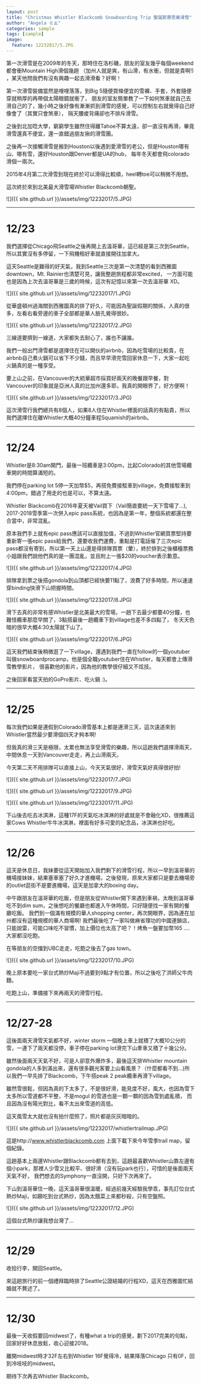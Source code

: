 ```yaml
---
layout: post
title: "Christmas Whistler Blackcomb Snowboarding Trip 聖誕節惠思樂滑雪"
author: "Angela ㄍㄠ"
categories: sample
tags: [sample]
image:
  feature: 12232017/5.JPG
---
```


第一次滑雪是在2009年的冬天，那時住在洛杉磯，朋友的室友幾乎每個weekend都會衝Mountain High滑個幾趟
（加州人就是爽，有山滑，有水衝，但就是貴啊!) ，某天他問我們有沒有興趣一起去滑滑看？好啊！

第一次滑雪裝備當然是哩哩落落，到Big 5隨便買條便宜的雪褲、手套，外套隨便穿就稍厚的再帶個太陽眼鏡就衝了，
朋友的室友簡單教了一下如何煞車就自己去滑自己的了，幾小時之後好像有漸漸抓到滑雪的感覺，可以控制左右就覺得自己好像會了（其實只會煞車），
隔天腰痠背痛卻也不排斥滑雪。

之後到北加唸大學，窮窮學生雖然住得離Tahoe不算太遠，卻一直沒有再滑，畢竟滑雪還真不便宜，還一直錯過朋友揪的滑雪團。

之後再一次接觸滑雪是搬到Houston以後遇到愛滑雪的老公，但是Houston哪有山、哪有雪，還好Houston跟Denver都是UA的hub，
每年冬天都會飛colorado滑個一兩次。

2015年4月第二次滑雪到現在終於可以滑得比較順，heel轉toe可以稍微不用想。

這次終於來到北美最大滑雪場Whistler Blackcomb朝聖。

![]({{ site.github.url }}/assets/img/12232017/5.JPG)

--------------------------------------------------------------------------------------------------------------
# 12/23

我們選擇從Chicago飛Seattle之後再開上去溫哥華，這已經是第三次到Seattle，所以其實沒有多停留，一下飛機租好車就直接開往加拿大。

這天Seattle是難得的好天氣，我到Seattle三次是第一次清楚的看到西雅圖downtown，Mt. Rainier也清楚可見，讓我整趟旅程都非常excited，
一方面可能也是因為上次去溫哥華是三歲的時候，這次有記憶以來第一次去溫哥華 XD。

![]({{ site.github.url }}/assets/img/12232017/1.JPG)

從華盛頓州過海關到西雅圖真的排了好久，可能因為聖誕假期的關係，人真的很多，左看右看旁邊的車子全部都是華人臉孔覺得很妙。

![]({{ site.github.url }}/assets/img/12232017/2.JPG)

三線道要擠到一線道，大家都失去耐心了，誰也不讓誰。


我們一般出門滑雪都是選擇住在可以開伙的airbnb，因為吃雪場的比較貴，在airbnb自己煮火鍋可以省下不少錢，而且早早滑完雪回家休息一下，大家一起吃火鍋真的是一種享受。

要上山之前，在Vancouver的大統華超市採買好兩天的晚餐跟早餐，對Vancouver的印象就是亞洲人真的比加州還多耶，我真的開眼界了，好方便啊！

![]({{ site.github.url }}/assets/img/12232017/3.JPG)

這次滑雪行我們總共有8個人，如果8人住在Whistler裡面的話真的有點貴，所以我們選擇住在離Whistler大概40分鐘車程Squamish的airbnb。

--------------------------------------------------------------------------------------------------------------
# 12/24

Whistler是8:30am開門，最後一班纜車是3:00pm，比起Colorado的其他雪場纜車開的時間算滿短的。

我們停在parking lot 5停一天加幣$5，再搭免費接駁車到village，免費接駁車到4:00pm，錯過了用走的也是可以，不算太遠。

Whistler Blackcomb在2016年夏天被Vail買下（Vail簡直要統一天下雪場了...), 2017-2018雪季第一次併入epic pass系統，也因為是第一年，整個系統都還在整合當中，非常混亂。

原本我們手上就有epic pass應該可以直接加值，不過到Whistler官網買票堅持要重新寄一張epic pass給我們，還要收我們運費，重點是打電話催了三次epic pass都沒有寄到，所以第一天上山還是得排隊買票（暈），終於排到之後櫃檯票務小姐跟我們說他們真的是一團混亂，並且附上一張$20的voucher表示歉意。

![]({{ site.github.url }}/assets/img/12232017/4.JPG)

排隊拿到票之後搭gondola到山頂都已經快要11點了，浪費了好多時間，所以速速穿binding快滑下山把握時間。

![]({{ site.github.url }}/assets/img/12232017/8.JPG)

滑下去真的非常有感Whistler是北美最大的雪場，一趟下去最少都要40分鐘，也難怪纜車那麼早關了，3點搭最後一趟纜車下到village也差不多四點了，
冬天天色暗的很早大概4:30太陽就下山了。

![]({{ site.github.url }}/assets/img/12232017/6.JPG)

這天我們結束後稍微逛了一下village，還遇到我們一直在follow的一個youtuber叫做snowboardprocamp，他是個全職youtuber住在Whistler，每天都會上傳滑雪教學影片，
很喜歡他的影片，因為他的教學很仔細又不炫技。

之後回家看當天拍的GoPro影片、吃火鍋 :)。

--------------------------------------------------------------------------------------------------------------
# 12/25

每次我們如果是連假到Colorado滑雪基本上都是連滑三天，這次遠道來到Whistler當然最少要滑個四天才夠本啊!

但我真的滑三天是極限，太累也無法享受滑雪的樂趣，所以這趟我們選擇滑兩天，中間休息一天到Vancouver走走，再上山滑兩天。

今天第二天不用排隊可以直接上山，今天天氣很好，滑雪天氣好真得很好拍!

![]({{ site.github.url }}/assets/img/12232017/7.JPG)

![]({{ site.github.url }}/assets/img/12232017/9.JPG)

![]({{ site.github.url }}/assets/img/12232017/11.JPG)

下山後去吃去冰淇淋，這種17F的天氣吃冰淇淋的好處就是不會融化XD，很推薦這家Cows Whistler牛牛冰淇淋，裡面有好多可愛的紀念品，冰淇淋也好吃。

--------------------------------------------------------------------------------------------------------------
# 12/26

這天是休息日，我妹要從這天開始加入我們剩下的滑雪行程，所以一早到溫哥華的機場接妹妹，結果塞車塞了好久才進機場，之後發現，原來大家都只是要去機場旁的outlet逛街不是要進機場，這天是加拿大的boxing day。

中午跟朋友在溫哥華約吃飯，但是朋友從Whistler開下來遇到車禍，太晚到溫哥華吃不到dim sum，之後想吃的餐廳也都進入午休時間，只好隨便找一家有開的餐廳吃飯。
我們到一個滿有規模的華人shopping center，再次開眼界，因為連在加州都沒有這種規模的華人商場啊! 我們最後吃了一家叫做麻省理功的中國連鎖店，只能說雷，可能口味吃不習慣，加上價位也太高了吧？！烤魚一盤要加幣165 ....大家都沒吃飽。

在等朋友的空擋到UBC走走，吃飽之後去了gas town。

![]({{ site.github.url }}/assets/img/12232017/10.JPG)

晚上原本要吃一家台式熱炒Maji不過要到9點才有位置，所以之後吃了洪師父牛肉麵。

吃飽上山，準備接下來再兩天的滑雪行程。

--------------------------------------------------------------------------------------------------------------
# 12/27-28

這後面兩天滑雪天氣都不好，winter storm 一個晚上車上就積了大概10公分的雪，一連下了兩天都沒停，車子停在parking lot滑完下山牽車又積了十幾公分。

雖然後面兩天天氣不好，可是人卻意外爆炸多，最後這天排Whistler mountain gondola的人多到滿出來，還有很多觀光客要上山看風景？（什麼都看不到...)所以我們一早先排了Blackcomb，下午搭peak 2 peak纜車再滑下village。

雖然雪很鬆，但因為真的下太多了，不是很好滑，能見度不好，風大，也因為雪下太多所以雪道都不平整，不是mogul 的雪道也是一顆一顆的因為雪到處亂積，
而且因為沒有陽光對比，看不太出來雪道的高低。

這天風雪太大就也沒有拍什麼照了，照片都是灰灰暗暗的。

![]({{ site.github.url }}/assets/img/12232017/whistlertrailmap.JPG)

這是http://www.whistlerblackcomb.com 上面下載下來今年雪季trail map，留個紀錄。

這趟基本上兩邊Whistler跟Blackcomb都有去到，這趟最喜歡Whistler山靠左邊有個小park，那裡人少雪又比較平、很好滑（沒有玩park也行），可惜的是後面兩天天氣不好，
我們想去的Symphony一直沒開，只好下次再來了。


下山到溫哥華住一晚，這天溫哥華很溫暖，經過前幾天經驗我學乖，事先訂位台式熱炒Maji，如願吃到台式熱炒，因為太餓菜上來都秒殺，只有空盤照。

![]({{ site.github.url }}/assets/img/12232017/12.JPG)

這個台式熱炒讓我想台灣了...

--------------------------------------------------------------------------------------------------------------
# 12/29

收拾行李，開回Seattle。

來這趟旅行的前一個禮拜臨時排了Seattle公證結婚的行程XD，這天在西雅圖忙結婚就不贅述了。

--------------------------------------------------------------------------------------------------------------
# 12/30

最後一天收假要回midwest了，有種what a trip的感覺，劃下2017完美的句點，回家好好休息放鬆，收心迎接2018。

離開midwest時才32F左右到Whistler 16F覺得冷，結果降落Chicago 只有0F，回到冷吱吱的midwest。

期待下次再去Whistler Blackcomb。

